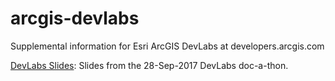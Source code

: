 # arcgis-devlabs
Supplemental information for Esri ArcGIS DevLabs at developers.arcgis.com

[DevLabs Slides](docs/slides-devlabs/index.html): Slides from the 28-Sep-2017 DevLabs doc-a-thon.

